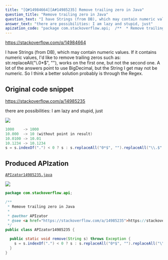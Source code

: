 ```yaml
---
title: "[Q#14984664][A#14985235] Remove trailing zero in Java"
question_title: "Remove trailing zero in Java"
question_text: "I have Strings (from DB), which may contain numeric values. If it contains numeric values, I'd like to remove trailing zeros such as: str.replaceAll(\"\\\\.0*$\", \"\"), works on the first one, but not the second one. A lot of the answers point to use BigDecimal, but the String I get may not be numeric. So I think a better solution probably is through the Regex."
answer_text: "there are possibilities: I am lazy and stupid, just"
apization_code: "package com.stackoverflow.api;  /**  * Remove trailing zero in Java  *  * @author APIzator  * @see <a href=\"https://stackoverflow.com/a/14985235\">https://stackoverflow.com/a/14985235</a>  */ public class APIzator14985235 {    public static void remove(String s) throws Exception {     s = s.indexOf(\".\") < 0 ? s : s.replaceAll(\"0*$\", \"\").replaceAll(\"\\\\.$\", \"\");   } }"
---
```


https://stackoverflow.com/q/14984664

I have Strings (from DB), which may contain numeric values. If it contains numeric values, I&#x27;d like to remove trailing zeros such as:
str.replaceAll(&quot;\\.0*$&quot;, &quot;&quot;), works on the first one, but not the second one.
A lot of the answers point to use BigDecimal, but the String I get may not be numeric. So I think a better solution probably is through the Regex.



## Original code snippet

https://stackoverflow.com/a/14985235

there are possibilities:
I am lazy and stupid, just

<div class="code-logo"><img src="/stackoverflow.png" /></div>

```java
1000    -> 1000
10.000  -> 10 (without point in result)
10.0100 -> 10.01 
10.1234 -> 10.1234
s = s.indexOf(".") < 0 ? s : s.replaceAll("0*$", "").replaceAll("\\.$", "");
```

## Produced APIzation

[`APIzator14985235.java`](https://github.com/pasqualesalza/apization-temp-data/raw/master/search/APIzator14985235.java)

<div class="code-logo"><img src="/apizator.png" /></div>

```java
package com.stackoverflow.api;

/**
 * Remove trailing zero in Java
 *
 * @author APIzator
 * @see <a href="https://stackoverflow.com/a/14985235">https://stackoverflow.com/a/14985235</a>
 */
public class APIzator14985235 {

  public static void remove(String s) throws Exception {
    s = s.indexOf(".") < 0 ? s : s.replaceAll("0*$", "").replaceAll("\\.$", "");
  }
}

```